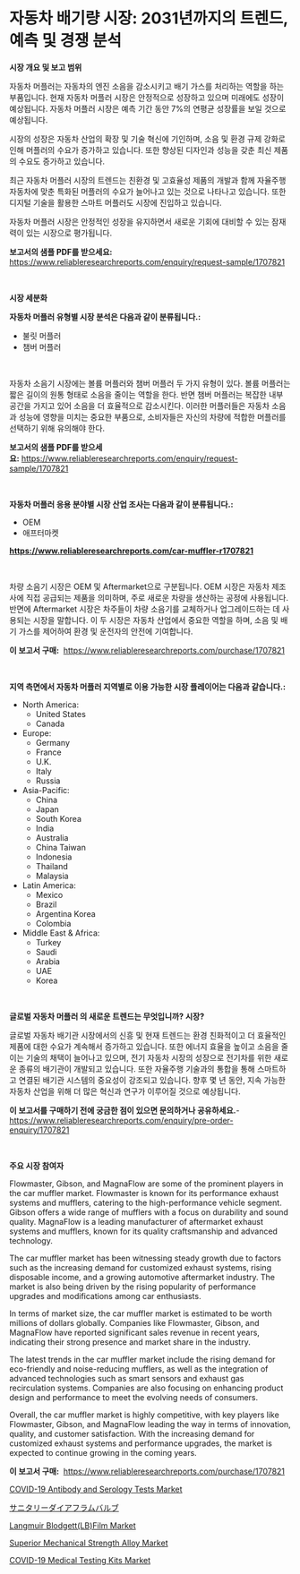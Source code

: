 <p><h1>자동차 배기량 시장: 2031년까지의 트렌드, 예측 및 경쟁 분석</h1></p><p><strong>시장 개요 및 보고 범위</strong></p>
<p><p>자동차 머플러는 자동차의 엔진 소음을 감소시키고 배기 가스를 처리하는 역할을 하는 부품입니다. 현재 자동차 머플러 시장은 안정적으로 성장하고 있으며 미래에도 성장이 예상됩니다. 자동차 머플러 시장은 예측 기간 동안 7%의 연평균 성장률을 보일 것으로 예상됩니다. </p><p>시장의 성장은 자동차 산업의 확장 및 기술 혁신에 기인하며, 소음 및 환경 규제 강화로 인해 머플러의 수요가 증가하고 있습니다. 또한 향상된 디자인과 성능을 갖춘 최신 제품의 수요도 증가하고 있습니다.</p><p>최근 자동차 머플러 시장의 트렌드는 친환경 및 고효율성 제품의 개발과 함께 자율주행 자동차에 맞춘 특화된 머플러의 수요가 늘어나고 있는 것으로 나타나고 있습니다. 또한 디지털 기술을 활용한 스마트 머플러도 시장에 진입하고 있습니다.</p><p>자동차 머플러 시장은 안정적인 성장을 유지하면서 새로운 기회에 대비할 수 있는 잠재력이 있는 시장으로 평가됩니다.</p></p>
<p><strong>보고서의 샘플 PDF를 받으세요:</strong> <a href="https://www.reliableresearchreports.com/enquiry/request-sample/1707821">https://www.reliableresearchreports.com/enquiry/request-sample/1707821</a></p>
<p>&nbsp;</p>
<p><strong>시장 세분화</strong></p>
<p><strong>자동차 머플러 유형별 시장 분석은 다음과 같이 분류됩니다.:</strong></p>
<p><ul><li>불릿 머플러</li><li>챔버 머플러</li></ul></p>
<p>&nbsp;</p>
<p><p>자동차 소음기 시장에는 볼륨 머플러와 챔버 머플러 두 가지 유형이 있다. 볼륨 머플러는 짧은 길이의 원통 형태로 소음을 줄이는 역할을 한다. 반면 챔버 머플러는 복잡한 내부 공간을 가지고 있어 소음을 더 효율적으로 감소시킨다. 이러한 머플러들은 자동차 소음과 성능에 영향을 미치는 중요한 부품으로, 소비자들은 자신의 차량에 적합한 머플러를 선택하기 위해 유의해야 한다.</p></p>
<p><strong>보고서의 샘플 PDF를 받으세요:</strong>&nbsp;<a href="https://www.reliableresearchreports.com/enquiry/request-sample/1707821">https://www.reliableresearchreports.com/enquiry/request-sample/1707821</a></p>
<p>&nbsp;</p>
<p><strong> 자동차 머플러 응용 분야별 시장 산업 조사는 다음과 같이 분류됩니다.:</strong></p>
<p><ul><li>OEM</li><li>애프터마켓</li></ul></p>
<p><strong><a href="https://www.reliableresearchreports.com/car-muffler-r1707821">https://www.reliableresearchreports.com/car-muffler-r1707821</a></strong></p>
<p>&nbsp;</p>
<p><p>차량 소음기 시장은 OEM 및 Aftermarket으로 구분됩니다. OEM 시장은 자동차 제조사에 직접 공급되는 제품을 의미하며, 주로 새로운 차량을 생산하는 공정에 사용됩니다. 반면에 Aftermarket 시장은 차주들이 차량 소음기를 교체하거나 업그레이드하는 데 사용되는 시장을 말합니다. 이 두 시장은 자동차 산업에서 중요한 역할을 하며, 소음 및 배기 가스를 제어하여 환경 및 운전자의 안전에 기여합니다.</p></p>
<p><strong>이 보고서 구매:</strong>&nbsp; <a href="https://www.reliableresearchreports.com/purchase/1707821">https://www.reliableresearchreports.com/purchase/1707821</a></p>
<p>&nbsp;</p>
<p><strong>지역 측면에서 자동차 머플러 지역별로 이용 가능한 시장 플레이어는 다음과 같습니다.:</strong></p>
<p><ul>
    <li>
        North America:
        <ul>
            <li>United States</li>
            <li>Canada</li>
        </ul>
    </li>
    <li>
        Europe:
        <ul>
            <li>Germany</li>
            <li>France</li>
            <li>U.K.</li>
            <li>Italy</li>
            <li>Russia</li>
        </ul>
    </li>
    <li>
        Asia-Pacific:
        <ul>
            <li>China</li>
            <li>Japan</li>
            <li>South Korea</li>
            <li>India</li>
            <li>Australia</li>
            <li>China Taiwan</li>
            <li>Indonesia</li>
            <li>Thailand</li>
            <li>Malaysia</li>
        </ul>
    </li>
    <li>
        Latin America:
        <ul>
            <li>Mexico</li>
            <li>Brazil</li>
            <li>Argentina Korea</li>
            <li>Colombia</li>
        </ul>
    </li>
    <li>
        Middle East & Africa:
        <ul>
            <li>Turkey</li>
            <li>Saudi</li>
            <li>Arabia</li>
            <li>UAE</li>
            <li>Korea</li>
        </ul>
    </li>
    </ul></p>
<p>&nbsp;</p>
<p><strong>글로벌 자동차 머플러 의 새로운 트렌드는 무엇입니까? 시장?</strong></p>
<p><p>글로벌 자동차 배기관 시장에서의 신흥 및 현재 트렌드는 환경 친화적이고 더 효율적인 제품에 대한 수요가 계속해서 증가하고 있습니다. 또한 에너지 효율을 높이고 소음을 줄이는 기술의 채택이 늘어나고 있으며, 전기 자동차 시장의 성장으로 전기차를 위한 새로운 종류의 배기관이 개발되고 있습니다. 또한 자율주행 기술과의 통합을 통해 스마트하고 연결된 배기관 시스템의 중요성이 강조되고 있습니다. 향후 몇 년 동안, 지속 가능한 자동차 산업을 위해 더 많은 혁신과 연구가 이루어질 것으로 예상됩니다.</p></p>
<p><strong>이 보고서를 구매하기 전에 궁금한 점이 있으면 문의하거나 공유하세요.</strong>- <a href="https://www.reliableresearchreports.com/enquiry/pre-order-enquiry/1707821">https://www.reliableresearchreports.com/enquiry/pre-order-enquiry/1707821</a></p>
<p>&nbsp;</p>
<p><strong>주요 시장 참여자</strong></p>
<p><p>Flowmaster, Gibson, and MagnaFlow are some of the prominent players in the car muffler market. Flowmaster is known for its performance exhaust systems and mufflers, catering to the high-performance vehicle segment. Gibson offers a wide range of mufflers with a focus on durability and sound quality. MagnaFlow is a leading manufacturer of aftermarket exhaust systems and mufflers, known for its quality craftsmanship and advanced technology.</p><p>The car muffler market has been witnessing steady growth due to factors such as the increasing demand for customized exhaust systems, rising disposable income, and a growing automotive aftermarket industry. The market is also being driven by the rising popularity of performance upgrades and modifications among car enthusiasts.</p><p>In terms of market size, the car muffler market is estimated to be worth millions of dollars globally. Companies like Flowmaster, Gibson, and MagnaFlow have reported significant sales revenue in recent years, indicating their strong presence and market share in the industry.</p><p>The latest trends in the car muffler market include the rising demand for eco-friendly and noise-reducing mufflers, as well as the integration of advanced technologies such as smart sensors and exhaust gas recirculation systems. Companies are also focusing on enhancing product design and performance to meet the evolving needs of consumers.</p><p>Overall, the car muffler market is highly competitive, with key players like Flowmaster, Gibson, and MagnaFlow leading the way in terms of innovation, quality, and customer satisfaction. With the increasing demand for customized exhaust systems and performance upgrades, the market is expected to continue growing in the coming years.</p></p>
<p><strong>이 보고서 구매:</strong>&nbsp;&nbsp;<a href="https://www.reliableresearchreports.com/purchase/1707821">https://www.reliableresearchreports.com/purchase/1707821</a></p>
<p><p><a href="https://github.com/luckyshygirl/Market-Research-Report-List-4/blob/main/covid-19-antibody-and-serology-tests-market.md">COVID-19 Antibody and Serology Tests Market</a></p><p><a href="https://github.com/roulaayoub-saad/Market-Research-Report-List-1/blob/main/480430251533.md">サニタリーダイアフラムバルブ</a></p><p><a href="https://issuu.com/reportprime-2/docs/langmuir-blodgettlbfilm-market-size-2030.pptx">Langmuir Blodgett(LB)Film Market</a></p><p><a href="https://issuu.com/reportprime-2/docs/superior-mechanical-strength-alloy-market-size-203">Superior Mechanical Strength Alloy Market</a></p><p><a href="https://github.com/markusgodoy/Market-Research-Report-List-3/blob/main/covid-19-medical-testing-kits-market.md">COVID-19 Medical Testing Kits Market</a></p></p>